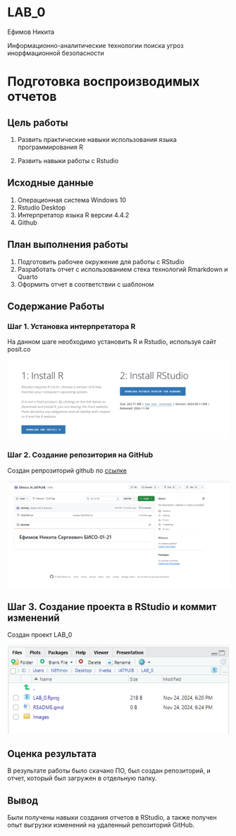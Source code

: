 # LAB_0
Ефимов Никита

Информационно-аналитические технологии поиска угроз инорфмационной
безопасности

# Подготовка воспроизводимых отчетов

## Цель работы

1.  Развить практические навыки использования языка программирования R

2.  Развить навыки работы с Rstudio

## Исходные данные

1.  Операционная система Windows 10
2.  Rstudio Desktop
3.  Интерпретатор языка R версии 4.4.2
4.  Github

## План выполнения работы

1.  Подготовить рабочее окружение для работы с RStudio
2.  Разработать отчет с использованием стека технологий Rmarkdown и
    Quarto
3.  Оформить отчет в соответствии с шаблоном

## Содержание Работы

### Шаг 1. Установка интерпретатора R

На данном шаге необходимо установить R и Rstudio, используя сайт
posit.co

![](./Images/1.png)

### Шаг 2. Создание репозитория на GitHub

Создан репрозиторий github по
[ссылке](https://github.com/delafafg/Efimov_N_IATPUIB/)

![](./Images/2.png)

## Шаг 3. Создание проекта в RStudio и коммит изменений

Создан проект LAB_0

![](./Images/3.png)

## Оценка результата

В результате работы было скачано ПО, был создан репозиторий, и отчет,
который был загружен в отдельную папку.

## Вывод

Были получены навыки создания отчетов в RStudio, а также получен опыт
выгрузки изменений на удаленный репозиторий GitHub.
